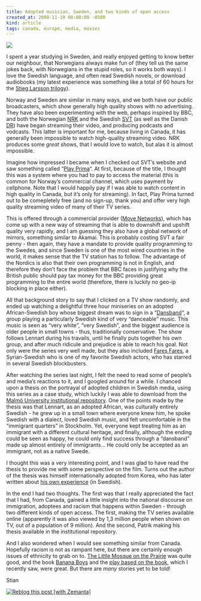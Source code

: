 ```yaml
---
title: Adopted musician, Sweden, and two kinds of open access
created_at: 2008-11-19 00:00:00 -0500
kind: article
tags: canada, europe, media, movies
---
```


![](http://svt.se/content/2/c6/06/48/21/lennartzlogga.jpg)

I spent a year studying in Sweden, and really enjoyed getting to know
better our neighbour, that Norwegians always make fun of (they tell us
the same jokes back, with Norwegians in the stupid roles, so it works
both ways). I love the Swedish language, and often read Swedish novels,
or download audiobooks (my latest experience was something like a total
of 60 hours for the [Stieg Larsson
trilogy](http://www.stieglarsson.com/)).

Norway and Sweden are similar in many ways, and we both have our public
broadcasters, which show generally high quality shows with no
advertising. They have also been experimenting with the web, perhaps
inspired by BBC, and both the Norwegian [NRK](http://nrk.no) and the
Swedish [SVT](http://svt.se) (as well as the Danish [DR](http://dr.dk))
have began streaming their video, and producing podcasts and vodcasts.
This latter is important for me, because living in Canada, it has
generally been impossible to watch high-quality streaming video. NRK
produces some *great* shows, that I would love to watch, but alas it is
almost impossible.

Imagine how impressed I became when I checked out SVT’s website and saw
something called “[Play Prima](http://media.svt.se/play/playprima/)“. At
first, because of the title, I thought this was a system where you had
to pay to access the material (this is common for Norway’s commercial
channel, which uses payment by cellphone. Note that I would happily pay
if I was able to watch content in high quality in Canada, but it’s only
for streaming). In fact, Play Prima turned out to be comepletely free
(and no sign-up, thank you) and offer very high quality streaming video
of many of their TV series.

This is offered through a commercial provider ([Move
Networks](http://en.wikipedia.org/wiki/Move_Networks)), which has come
up with a new way of streaming that is able to downshift and upshift
quality very rapidly, and I am guessing they also have a global network
of mirrors, something similar to Akamai. This is probably costing SVT a
fair penny - then again, they have a mandate to provide quality
programming to the Swedes, and since Sweden is one of the most wired
countries in the world, it makes sense that the TV station has to
follow. The advantage of the Nordics is also that their own programming
is not in English, and therefore they don’t face the problem that BBC
faces in justifying why the British public should pay tax money for the
BBC providing great programming to the entire world (therefore, there is
luckily no geo-ip blocking in place either).

All that background story to say that I clicked on a TV show randomly,
and ended up watching a delightful three hour miniseries on an adopted
African-Swedish boy whose biggest dream was to sign in a
“[Dansband](http://en.wikipedia.org/wiki/Dansband)“, a group playing a
particularly Swedish kind of very “danceable” music. This music is seen
as “very white”, “very Swedish”, and the biggest audience is older
people in small towns - thus, traditionally conservative. The show
follows Lennart during his travails, until he finally puts together his
own group, and after much ridicule and prejudice is able to reach his
goal. Not only were the series very well made, but they also included
[Fares Fares](http://en.wikipedia.org/wiki/Fares_Fares), a
Syrian-Swedish who is one of my favorite Swedish actors, who has starred
in several Swedish blockbusters.

After watching the series last night, I felt the need to read some of
people’s and media’s reactions to it, and I googled around for a while.
I chanced upon a thesis on the portrayal of adopted children in Swedish
media, using this series as a case study, which luckily I was able to
download from the [Malmö University institutional
repository](http://dspace.mah.se/dspace/handle/2043/6177). One of the
points made by the thesis was that Lennart, as an adopted African, was
culturally entirely Swedish - he grew up in a small town where everyone
knew him, he spoke Swedish with a dialect, loved Swedish music, and felt
uncomfortable in the “immigrant quarters” in Stockholm. Yet, everyone
kept treating him as an immigrant with a different cultural heritage,
and finally, although the ending could be seen as happy, he could only
find success through a “dansband” made up almost entirely of immigrants…
He could only be accepted as an immigrant, not as a native Swede.

I thought this was a very interesting point, and I was glad to have read
the thesis to provide me with some perspective on the film. Turns out
the author of the thesis was himself internationally adopted from Korea,
who has later written about [his own
experience](http://webzone.k3.mah.se/projects/kjmag/viewarticle.aspx?articleID=52&issueID=15)
(in Swedish).

In the end I had two thoughts. The first was that I really appreciated
the fact that I had, from Canada, gained a little insight into the
national discourse on immigration, adoptees and racism that happens
within Sweden - through two different kinds of open access. The first,
making the TV series available online (apparently it was also viewed by
1,3 million people when shown on TV, out of a population of 9 million).
And the second, Patrik making his thesis available in the institutional
repository.

And I also wondered when I would see something similar from Canada.
Hopefully racism is not as rampant here, but there are certainly enough
issues of ethnicity to grab on to. [The Little Mosque on the
Prairie](http://www.cbc.ca/littlemosque/) was quite good, and the book
[Banana Boys](http://www.bananaboys.com/) and the [play based on the
book](http://fu-gen.org/20082009-season/), which I recently saw, were
great. But there are *many* stories yet to be told!

Stian

[![Reblog this post [with
Zemanta]](http://img.zemanta.com/reblog_e.png?x-id=d64188fb-ac88-4aab-a8e5-ec257d9469b3)](http://reblog.zemanta.com/zemified/d64188fb-ac88-4aab-a8e5-ec257d9469b3/ "Zemified by Zemanta")
